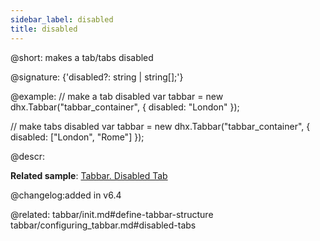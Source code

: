 ```yaml
---
sidebar_label: disabled
title: disabled
---          
```


@short: makes a tab/tabs disabled

@signature: {'disabled?: string | string[];'}

@example: 
// make a tab disabled
var tabbar = new dhx.Tabbar("tabbar_container", {
    disabled: "London"
});

// make tabs disabled
var tabbar = new dhx.Tabbar("tabbar_container", {
    disabled: ["London", "Rome"]
});

@descr:

**Related sample**: [Tabbar. Disabled Tab](https://snippet.dhtmlx.com/pxa6rkpj)

@changelog:added in v6.4

@related: 
tabbar/init.md#define-tabbar-structure
tabbar/configuring_tabbar.md#disabled-tabs